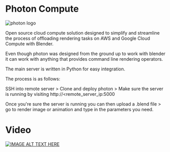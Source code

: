 # Photon Compute
![photon logo](https://i.imgur.com/PjwMg7j.png)

Open source cloud compute solution designed to simplify and streamline the process of offloading rendering tasks on AWS and Google Cloud Compute with Blender.

Even though photon was designed from the ground up to work with blender it can work with anything that provides command line rendering operators.

The main server is written in Python for easy integration.

The process is as follows:

SSH into remote server > Clone and deploy photon > Make sure the server is running by visiting http://<remote_server_ip:5000

Once you're sure the server is running you can then upload a .blend file > go to render image or animation and type in the parameters you need.

# Video
[![IMAGE ALT TEXT HERE](https://i.imgur.com/PjwMg7j.png)](https://www.youtube.com/watch?v=Gi41kjjyGbU)
